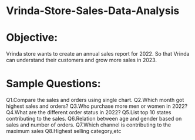 # Vrinda-Store-Sales-Data-Analysis
# Objective:
Vrinda store wants to create an annual sales report for 2022.
So that Vrinda can understand their customers and grow more sales in 2023.
# Sample Questions:
Q1.Compare the sales and orders using single chart.
Q2.Which month got highest sales and orders?
Q3.Who purchase more men or women in 2022?
Q4.What are the different order status in 2022?
Q5.List top 10 states contributing to the sales.
Q6.Relation between age and gender based on sales and number of orders.
Q7.Which channel is contributing to the maximum sales
Q8.Highest selling category,etc
